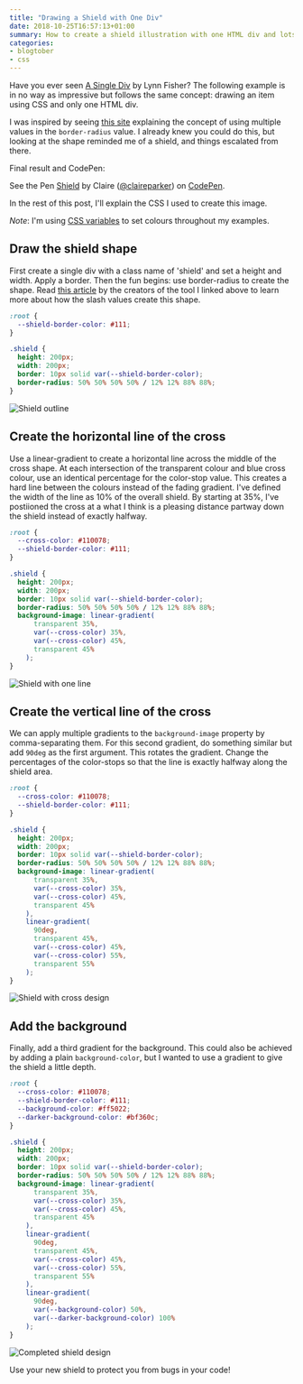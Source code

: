 ```yaml
---
title: "Drawing a Shield with One Div"
date: 2018-10-25T16:57:13+01:00
summary: How to create a shield illustration with one HTML div and lots of CSS.
categories:
- blogtober
- css
---
```


Have you ever seen [A Single Div](https://a.singlediv.com/) by Lynn Fisher? The following example is in no way as impressive but follows the same concept: drawing an item using CSS and only one HTML div.

I was inspired by seeing [this site](https://9elements.github.io/fancy-border-radius/) explaining the concept of using multiple values in the `border-radius` value. I already knew you could do this, but looking at the shape reminded me of a shield, and things escalated from there.

Final result and CodePen:

<p data-height="300" data-theme-id="0" data-slug-hash="qJLaLN" data-default-tab="css,result" data-user="claireparker" data-pen-title="Shield" class="codepen">See the Pen <a href="https://codepen.io/claireparker/pen/qJLaLN/">Shield</a> by Claire (<a href="https://codepen.io/claireparker">@claireparker</a>) on <a href="https://codepen.io">CodePen</a>.</p>
<script async src="https://static.codepen.io/assets/embed/ei.js"></script>

In the rest of this post, I'll explain the CSS I used to create this image.

_Note_: I'm using [CSS variables](https://developer.mozilla.org/en-US/docs/Web/CSS/Using_CSS_variables) to set colours throughout my examples.

## Draw the shield shape

First create a single div with a class name of 'shield' and set a height and width. Apply a border. Then the fun begins: use border-radius to create the shape. Read [this article](https://medium.com/9elements/css-border-radius-can-do-that-d46df1d013ae) by the creators of the tool I linked above to learn more about how the slash values create this shape.

```css
:root {
  --shield-border-color: #111;
}

.shield {
  height: 200px;
  width: 200px;
  border: 10px solid var(--shield-border-color);
  border-radius: 50% 50% 50% 50% / 12% 12% 88% 88%;
}
```

![Shield outline](/images/shield/shield-shape.png)

## Create the horizontal line of the cross

Use a linear-gradient to create a horizontal line across the middle of the cross shape. At each intersection of the transparent colour and blue cross colour, use an identical percentage for the color-stop value. This creates a hard line between the colours instead of the fading gradient. I've defined the width of the line as 10% of the overall shield. By starting at 35%, I've postiioned the cross at a what I think is a pleasing distance partway down the shield instead of exactly halfway.

```css
:root {
  --cross-color: #110078;
  --shield-border-color: #111;
}

.shield {
  height: 200px;
  width: 200px;
  border: 10px solid var(--shield-border-color);
  border-radius: 50% 50% 50% 50% / 12% 12% 88% 88%;
  background-image: linear-gradient(
      transparent 35%,
      var(--cross-color) 35%,
      var(--cross-color) 45%,
      transparent 45%
    );
}
```

![Shield with one line](/images/shield/one-line-shield.png)

## Create the vertical line of the cross

We can apply multiple gradients to the `background-image` property by comma-separating them. For this second gradient, do something similar but add `90deg` as the first argument. This rotates the gradient. Change the percentages of the color-stops so that the line is exactly halfway along the shield area.

```css
:root {
  --cross-color: #110078;
  --shield-border-color: #111;
}

.shield {
  height: 200px;
  width: 200px;
  border: 10px solid var(--shield-border-color);
  border-radius: 50% 50% 50% 50% / 12% 12% 88% 88%;
  background-image: linear-gradient(
      transparent 35%,
      var(--cross-color) 35%,
      var(--cross-color) 45%,
      transparent 45%
    ),
    linear-gradient(
      90deg,
      transparent 45%,
      var(--cross-color) 45%,
      var(--cross-color) 55%,
      transparent 55%
    );
}
```

![Shield with cross design](/images/shield/both-lines-shield.png)

## Add the background

Finally, add a third gradient for the background. This could also be achieved by adding a plain `background-color`, but I wanted to use a gradient to give the shield a little depth.

```css
:root {
  --cross-color: #110078;
  --shield-border-color: #111;
  --background-color: #ff5022;
  --darker-background-color: #bf360c;
}

.shield {
  height: 200px;
  width: 200px;
  border: 10px solid var(--shield-border-color);
  border-radius: 50% 50% 50% 50% / 12% 12% 88% 88%;
  background-image: linear-gradient(
      transparent 35%,
      var(--cross-color) 35%,
      var(--cross-color) 45%,
      transparent 45%
    ),
    linear-gradient(
      90deg,
      transparent 45%,
      var(--cross-color) 45%,
      var(--cross-color) 55%,
      transparent 55%
    ),
    linear-gradient(
      90deg,
      var(--background-color) 50%,
      var(--darker-background-color) 100%
    );
}
```

![Completed shield design](/images/shield/complete-shield.png)

Use your new shield to protect you from bugs in your code!
